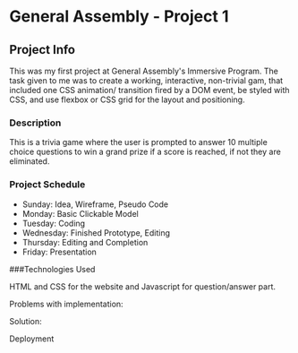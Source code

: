 # General Assembly - Project 1

## Project Info
  This was my first project at General Assembly's Immersive Program. The task given to me was to create a working, interactive, non-trivial gam, that included one CSS animation/ transition fired by a DOM event, be styled with CSS, and use flexbox or CSS grid for the layout and positioning.

### Description 

This is a trivia game where the user is prompted to answer 10 multiple choice questions to win a grand prize if a score is reached, if not they are eliminated. 

### Project Schedule

- Sunday: Idea, Wireframe, Pseudo Code
- Monday: Basic Clickable Model
- Tuesday: Coding 
- Wednesday: Finished Prototype, Editing
- Thursday: Editing and Completion
- Friday: Presentation

###Technologies Used

HTML and CSS for the website and Javascript for question/answer part.

Problems with implementation:

Solution:

Deployment
